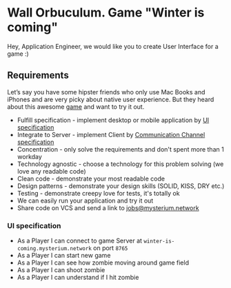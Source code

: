 # Wall Orbuculum. Game "Winter is coming"

Hey, Application Engineer, we would like you to create User Interface for a game :)

## Requirements
Let’s say you have some hipster friends who only use Mac Books and iPhones and are very picky about native user experience.
But they heard about this awesome [game](../README.md#game-rules) and want to try it out.

- Fulfill specification - implement desktop or mobile application by [UI specification](#ui-specification) 
- Integrate to Server - implement Client by [Communication Channel specification](Talk_to_Zombies.md#communication-channel-specification) 
- Concentration - only solve the requirements and don't spent more than 1 workday
- Technology agnostic - choose a technology for this problem solving (we love any readable code)
- Clean code - demonstrate your most readable code
- Design patterns - demonstrate your design skills (SOLID, KISS, DRY etc.)
- Testing - demonstrate creepy love for tests, it's totally ok
- We can easily run your application and try it out
- Share code on VCS and send a link to jobs@mysterium.network

### UI specification
- As a Player I can connect to game Server at `winter-is-coming.mysterium.network` on port `8765`
- As a Player I can start new game
- As a Player I can see how zombie moving around game field
- As a Player I can shoot zombie
- As a Player I can understand if I hit zombie
